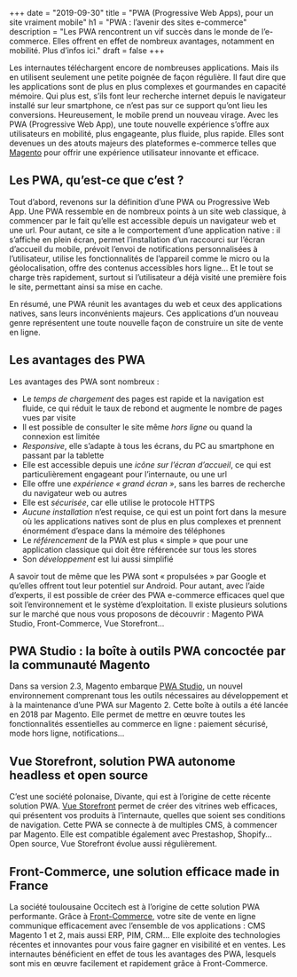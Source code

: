 +++
date = "2019-09-30"
title = "PWA (Progressive Web Apps), pour un site vraiment mobile"
h1 = "PWA : l’avenir des sites e-commerce"
description = "Les PWA rencontrent un vif succès dans le monde de l’e-commerce. Elles offrent en effet de nombreux avantages, notamment en mobilité. Plus d’infos ici."
draft = false
+++

Les internautes téléchargent encore de nombreuses applications. Mais ils en utilisent seulement une petite poignée de façon régulière. Il faut dire que les applications sont de plus en plus complexes et gourmandes en capacité mémoire. Qui plus est, s’ils font leur recherche internet depuis le navigateur installé sur leur smartphone, ce n’est pas sur ce support qu’ont lieu les conversions. Heureusement, le mobile prend un nouveau virage. Avec les PWA (Progressive Web App), une toute nouvelle expérience s’offre aux utilisateurs en mobilité, plus engageante, plus fluide, plus rapide. Elles sont devenues un des atouts majeurs des plateformes e-commerce telles que [Magento](/ecommerce/cms/magento/) pour offrir une expérience utilisateur innovante et efficace.

## Les PWA, qu’est-ce que c’est ?

Tout d’abord, revenons sur la définition d’une PWA ou Progressive Web App. Une PWA ressemble en de nombreux points à un site web classique, à commencer par le fait qu’elle est accessible depuis un navigateur web et une url. Pour autant, ce site a le comportement d’une application native : il s’affiche en plein écran, permet l’installation d’un raccourci sur l’écran d’accueil du mobile, prévoit l’envoi de notifications personnalisées à l’utilisateur, utilise les fonctionnalités de l’appareil comme le micro ou la géolocalisation, offre des contenus accessibles hors ligne… Et le tout se charge très rapidement, surtout si l’utilisateur a déjà visité une première fois le site, permettant ainsi sa mise en cache.

En résumé, une PWA réunit les avantages du web et ceux des applications natives, sans leurs inconvénients majeurs. Ces applications d’un nouveau genre représentent une toute nouvelle façon de construire un site de vente en ligne.

## Les avantages des PWA

Les avantages des PWA sont nombreux :

-	Le *temps de chargement* des pages est rapide et la navigation est fluide, ce qui réduit le taux de rebond et augmente le nombre de pages vues par visite
-	Il est possible de consulter le site même *hors ligne* ou quand la connexion est limitée
-	*Responsive*, elle s’adapte à tous les écrans, du PC au smartphone en passant par la tablette
-	Elle est accessible depuis une *icône sur l’écran d’accueil*, ce qui est particulièrement engageant pour l’internaute, ou une url
-	Elle offre une *expérience « grand écran »*, sans les barres de recherche du navigateur web ou autres
-	Elle est *sécurisée*, car elle utilise le protocole HTTPS
-	*Aucune installation* n’est requise, ce qui est un point fort dans la mesure où les applications natives sont de plus en plus complexes et prennent énormément d’espace dans la mémoire des téléphones
-	Le *référencement* de la PWA est plus « simple » que pour une application classique qui doit être référencée sur tous les stores
-	Son *développement* est lui aussi simplifié

A savoir tout de même que les PWA sont « propulsées » par Google et qu’elles offrent tout leur potentiel sur Android. Pour autant, avec l’aide d’experts, il est possible de créer des PWA e-commerce efficaces quel que soit l’environnement et le système d’exploitation. Il existe plusieurs solutions sur le marché que nous vous proposons de découvrir : Magento PWA Studio, Front-Commerce, Vue Storefront…

## PWA Studio : la boîte à outils PWA concoctée par la communauté Magento

Dans sa version 2.3, Magento embarque [PWA Studio](/ecommerce/cms/magento/pwa/studio/), un nouvel environnement comprenant tous les outils nécessaires au développement et à la maintenance d’une PWA sur Magento 2. Cette boîte à outils a été lancée en 2018 par Magento. Elle permet de mettre en œuvre toutes les fonctionnalités essentielles au commerce en ligne : paiement sécurisé, mode hors ligne, notifications…

## Vue Storefront, solution PWA autonome headless et open source

C’est une société polonaise, Divante, qui est à l’origine de cette récente solution PWA. [Vue Storefront](/ecommerce/cms/magento/pwa/vsf/) permet de créer des vitrines web efficaces, qui présentent vos produits à l’internaute, quelles que soient ses conditions de navigation. Cette PWA se connecte à de multiples CMS, à commencer par Magento. Elle est compatible également avec Prestashop, Shopify… Open source, Vue Storefront évolue aussi régulièrement.

## Front-Commerce, une solution efficace made in France

La société toulousaine Occitech est à l’origine de cette solution PWA performante. Grâce à [Front-Commerce](/ecommerce/cms/magento/pwa/front-commerce/), votre site de vente en ligne communique efficacement avec l’ensemble de vos applications : CMS Magento 1 et 2, mais aussi ERP, PIM, CRM… Elle exploite des technologies récentes et innovantes pour vous faire gagner en visibilité et en ventes. Les internautes bénéficient en effet de tous les avantages des PWA, lesquels sont mis en œuvre facilement et rapidement grâce à Front-Commerce. 

